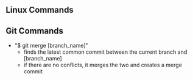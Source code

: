 ## Linux Commands




## Git Commands

- "$ git merge [branch_name]"
    - finds the latest common commit between the current branch and [branch_name]
    - if there are no conflicts, it merges the two and creates a merge commit


